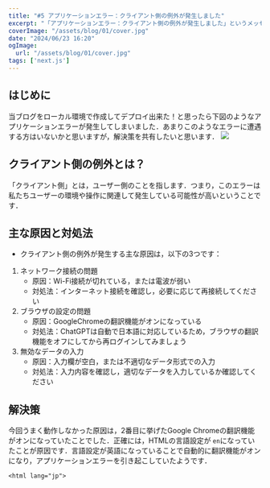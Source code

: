 ```yaml
---
title: "#5 アプリケーションエラー：クライアント側の例外が発生しました"
excerpt: "「アプリケーションエラー：クライアント側の例外が発生しました」というメッセージが表示されることがあります．これは特にGoogleChromeを使用している時によく発生するようです．このエラーの原因と対処法について，詳しく見ていきましょう．"
coverImage: "/assets/blog/01/cover.jpg"
date: "2024/06/23 16:20"
ogImage:
  url: "/assets/blog/01/cover.jpg"
tags: ['next.js']
---
```


## はじめに
当ブログをローカル環境で作成してデプロイ出来た！と思ったら下図のようなアプリケーションエラーが発生してしまいました．あまりこのようなエラーに遭遇する方はいないかと思いますが，解決策を共有したいと思います．
![](/assets/blog/08/error.jpg)

## クライアント側の例外とは？
「クライアント側」とは，ユーザー側のことを指します．つまり，このエラーは私たちユーザーの環境や操作に関連して発生している可能性が高いということです．


## 主な原因と対処法
- クライアント側の例外が発生する主な原因は，以下の3つです：
 1. ネットワーク接続の問題
     - 原因：Wi-Fi接続が切れている，または電波が弱い
     - 対処法：インターネット接続を確認し，必要に応じて再接続してください
 2. ブラウザの設定の問題
     - 原因：GoogleChromeの翻訳機能がオンになっている
     - 対処法：ChatGPTは自動で日本語に対応しているため，ブラウザの翻訳機能をオフにしてから再ログインしてみましょう
 3. 無効なデータの入力
     - 原因：入力欄が空白，または不適切なデータ形式での入力
     - 対処法：入力内容を確認し，適切なデータを入力しているか確認してください
  
## 解決策
今回うまく動作しなかった原因は，2番目に挙げたGoogle Chromeの翻訳機能がオンになっていたことでした．正確には，HTMLの言語設定が `en`になっていたことが原因です．言語設定が英語になっていることで自動的に翻訳機能がオンになり，アプリケーションエラーを引き起こしていたようです．
```html:html
<html lang="jp">
```

